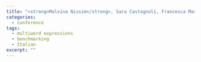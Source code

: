 ```yaml
---
title: "<strong>Malvina Nissim</strong>, Sara Castagnoli, Francesca Masini, Gianluca Lebani, Lucia Passaro and Alessandro Lenci. Automatic extraction of Word Combinations from corpora: evaluating methods and benchmarks. In <em>Proceedings of CLIC-It 2015. Trento, Italy</em>. 2015."
categories: 
  - conference
tags:
  - multiword expressions
  - benchmarking
  - Italian
excerpt: ""
---
```




